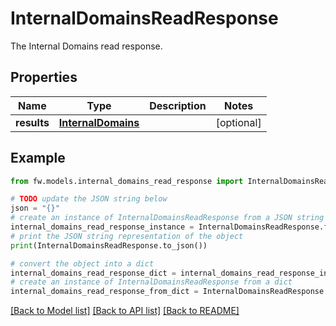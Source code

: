 # InternalDomainsReadResponse

The Internal Domains read response.

## Properties

Name | Type | Description | Notes
------------ | ------------- | ------------- | -------------
**results** | [**InternalDomains**](InternalDomains.md) |  | [optional] 

## Example

```python
from fw.models.internal_domains_read_response import InternalDomainsReadResponse

# TODO update the JSON string below
json = "{}"
# create an instance of InternalDomainsReadResponse from a JSON string
internal_domains_read_response_instance = InternalDomainsReadResponse.from_json(json)
# print the JSON string representation of the object
print(InternalDomainsReadResponse.to_json())

# convert the object into a dict
internal_domains_read_response_dict = internal_domains_read_response_instance.to_dict()
# create an instance of InternalDomainsReadResponse from a dict
internal_domains_read_response_from_dict = InternalDomainsReadResponse.from_dict(internal_domains_read_response_dict)
```
[[Back to Model list]](../README.md#documentation-for-models) [[Back to API list]](../README.md#documentation-for-api-endpoints) [[Back to README]](../README.md)


